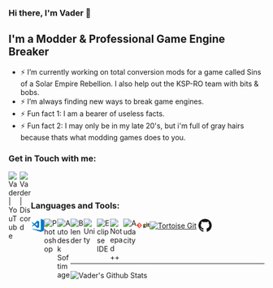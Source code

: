 ### Hi there, I'm Vader 👋

## I'm a Modder & Professional Game Engine Breaker

- ⚡ I’m currently working on total conversion mods for a game called Sins of a Solar Empire Rebellion. I also help out the KSP-RO team with bits & bobs.
- ⚡ I’m always finding new ways to break game engines.
- ⚡ Fun fact 1: I am a bearer of useless facts.
- ⚡ Fun fact 2: I may only be in my late 20's, but i'm full of gray hairs because thats what modding games does to you.

### Get in Touch with me:

[<img align="left" alt="Vader | YouTube" width="22px" src="https://cdn.jsdelivr.net/npm/simple-icons@v3/icons/twitter.svg" />][twitter]
[<img align="left" alt="Vader | Discord" width="22px" src="https://cdn.jsdelivr.net/npm/simple-icons@v3/icons/discord.svg" />][discord]

<br />
<br />

### Languages and Tools:

[<img align="left" alt="Visual Studio Code" width="26px" src="https://raw.githubusercontent.com/github/explore/80688e429a7d4ef2fca1e82350fe8e3517d3494d/topics/visual-studio-code/visual-studio-code.png" />][Visual Studio Code]
[<img align="left" alt="Photoshop" width="26px" src="https://www.adobe.com/content/dam/acom/en/products/elements-family/e14/el-to-ccpp/photoshop-cc.icon.svg" />][Photoshop]
[<img align="left" alt="Autodesk Softimage" width="26px" src="https://upload.wikimedia.org/wikipedia/en/6/64/SoftimageLogo.png" />][Autodesk Softimage]
[<img align="left" alt="Blender" width="26px" src="https://cdn.lo4d.com/t/icon/70/blender.png" />][Blender]
[<img align="left" alt="Unity" width="26px" src="https://visualpharm.com/assets/146/Unity-595b40b85ba036ed117de7e4.svg" />][Unity]
[<img align="left" alt="Eclipse IDE" width="26px" src="https://www.ochobitshacenunbyte.com/wp-content/uploads/2014/06/eclipse-logo-150.jpg" />][Eclipse IDE]
[<img align="left" alt="Notepad ++" width="26px" src="https://softati.com/wp-content/uploads/2017/03/Notepad-Logo-100x100.png" />][Notepad ++]
[<img align="left" alt="Audacity" width="26px" src="https://dl1.cbsistatic.com/i/r/2018/02/22/9e6186b5-d2fa-4977-ac0c-3508e03646c4/thumbnail/64x64/f829bd40da5f2e4354d90da302e8b88f/imgingest-6466192197538730306.png" />][Audacity]
[<img align="center" alt="Tortoise Git" width="26px" src="https://upload.wikimedia.org/wikipedia/commons/thumb/8/88/TortoiseGit_logo.svg/1200px-TortoiseGit_logo.svg.png" />][Tortoise Git]
[<img align="left" alt="Git" width="26px" src="https://raw.githubusercontent.com/github/explore/80688e429a7d4ef2fca1e82350fe8e3517d3494d/topics/git/git.png" />][Git]
[<img align="center" alt="GitHub" width="26px" src="https://raw.githubusercontent.com/github/explore/78df643247d429f6cc873026c0622819ad797942/topics/github/github.png" />][GitHub]

<br />
<br />

---

<img align="left" alt="Vader's Github Stats" src="https://github-readme-stats.codestackr.vercel.app/api?username=vader111&show_icons=true&hide_border=true" />

[twitter]: https://twitter.com/Vader111M
[discord]: https://discordapp.com/users/181751953905156096
[Visual Studio Code]: https://code.visualstudio.com
[Photoshop]: https://www.photoshop.com
[Autodesk Softimage]: https://en.wikipedia.org/wiki/Autodesk_Softimage
[Blender]: https://www.blender.org
[Unity]: https://unity.com
[Eclipse IDE]: https://www.eclipse.org/ide/
[Notepad ++]: https://notepad-plus-plus.org
[Audacity]: https://www.audacityteam.org/
[Tortoise Git]: https://tortoisegit.org/
[Git]: https://git-scm.com/
[GitHub]: https://github.com/

